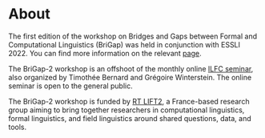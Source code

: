 # About

The first edition of the workshop on Bridges and Gaps between Formal and Computational Linguistics (BriGap) was held in conjunction with ESSLI 2022. 
You can find more information on the relevant [page](https://gdr-lift.loria.fr/bridges-and-gaps-workshop/).

The BriGap-2 workshop is an offshoot of the monthly online [ILFC seminar](https://gdr-lift.loria.fr/monthy-online-ilfc-seminar/), also organized by Timothée Bernard and Grégoire Winterstein.
The online seminar is open to the general public.

The BriGap-2 workshop is funded by [RT LIFT2](https://gdr-lift.loria.fr/), a France-based research group aiming to bring together researchers in computational linguistics, formal linguistics, and field linguistics around shared questions, data, and tools.
